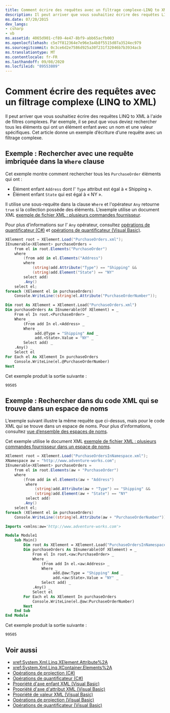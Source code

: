 ```yaml
---
title: Comment écrire des requêtes avec un filtrage complexe-LINQ to XML
description: Il peut arriver que vous souhaitiez écrire des requêtes LINQ to XML à l'aide de filtres complexes. Par exemple, il se peut que vous deviez rechercher tous les éléments qui ont un élément enfant avec un nom et une valeur spécifiques.
ms.date: 07/20/2015
dev_langs:
- csharp
- vb
ms.assetid: 4065d901-cf89-4e47-8bf9-abb65acfb003
ms.openlocfilehash: c5e7f812364e7e96e3a4b8f5515d07a3524ec979
ms.sourcegitcommit: 0c3ce6d2e7586d925a30f231f32046b7b3934acb
ms.translationtype: MT
ms.contentlocale: fr-FR
ms.lasthandoff: 09/08/2020
ms.locfileid: "89553809"
---
```

# <a name="how-to-write-queries-with-complex-filtering-linq-to-xml"></a>Comment écrire des requêtes avec un filtrage complexe (LINQ to XML)

Il peut arriver que vous souhaitiez écrire des requêtes LINQ to XML à l'aide de filtres complexes. Par exemple, il se peut que vous deviez rechercher tous les éléments qui ont un élément enfant avec un nom et une valeur spécifiques. Cet article donne un exemple d’écriture d’une requête avec un filtrage complexe.

## <a name="example-find-with-a-nested-query-in-the-where-clause"></a>Exemple : Rechercher avec une requête imbriquée dans la `Where` clause

Cet exemple montre comment rechercher tous les `PurchaseOrder` éléments qui ont :

- Élément enfant `Address` dont l' `Type` attribut est égal à « Shipping ».
- Élément enfant `State` qui est égal à « NY ».

Il utilise une sous-requête dans la clause `Where` et l'opérateur `Any` retourne `true` si la collection possède des éléments. L’exemple utilise un document XML [exemple de fichier XML : plusieurs commandes fournisseur](sample-xml-file-multiple-purchase-orders.md).

Pour plus d’informations sur l' `Any` opérateur, consultez [opérations de quantificateur (C#)](../../../docs/csharp/programming-guide/concepts/linq/quantifier-operations.md) et [opérations de quantificateur (Visual Basic)](../../visual-basic/programming-guide/concepts/linq/quantifier-operations.md).

```csharp
XElement root = XElement.Load("PurchaseOrders.xml");
IEnumerable<XElement> purchaseOrders =
    from el in root.Elements("PurchaseOrder")
    where
        (from add in el.Elements("Address")
        where
            (string)add.Attribute("Type") == "Shipping" &&
            (string)add.Element("State") == "NY"
        select add)
        .Any()
    select el;
foreach (XElement el in purchaseOrders)
    Console.WriteLine((string)el.Attribute("PurchaseOrderNumber"));
```

```vb
Dim root As XElement = XElement.Load("PurchaseOrders.xml")
Dim purchaseOrders As IEnumerable(Of XElement) = _
    From el In root.<PurchaseOrder> _
    Where _
        (From add In el.<Address> _
        Where _
             add.@Type = "Shipping" And _
             add.<State>.Value = "NY" _
        Select add) _
    .Any() _
    Select el
For Each el As XElement In purchaseOrders
    Console.WriteLine(el.@PurchaseOrderNumber)
Next
```

Cet exemple produit la sortie suivante :

```output
99505
```

## <a name="example-find-in-xml-thats-in-a-namespace"></a>Exemple : Rechercher dans du code XML qui se trouve dans un espace de noms

L’exemple suivant illustre la même requête que ci-dessus, mais pour le code XML qui se trouve dans un espace de noms. Pour plus d’informations, consultez [vue d’ensemble des espaces de noms](namespaces-overview.md).

Cet exemple utilise le document XML [exemple de fichier XML : plusieurs commandes fournisseur dans un espace de noms](sample-xml-file-multiple-purchase-orders-namespace.md).

```csharp
XElement root = XElement.Load("PurchaseOrdersInNamespace.xml");
XNamespace aw = "http://www.adventure-works.com";
IEnumerable<XElement> purchaseOrders =
    from el in root.Elements(aw + "PurchaseOrder")
    where
        (from add in el.Elements(aw + "Address")
         where
             (string)add.Attribute(aw + "Type") == "Shipping" &&
             (string)add.Element(aw + "State") == "NY"
         select add)
        .Any()
    select el;
foreach (XElement el in purchaseOrders)
    Console.WriteLine((string)el.Attribute(aw + "PurchaseOrderNumber"));
```

```vb
Imports <xmlns:aw='http://www.adventure-works.com'>

Module Module1
    Sub Main()
        Dim root As XElement = XElement.Load("PurchaseOrdersInNamespace.xml")
        Dim purchaseOrders As IEnumerable(Of XElement) = _
            From el In root.<aw:PurchaseOrder> _
            Where _
                (From add In el.<aw:Address> _
                Where _
                     add.@aw:Type = "Shipping" And _
                     add.<aw:State>.Value = "NY" _
                Select add) _
            .Any() _
            Select el
        For Each el As XElement In purchaseOrders
            Console.WriteLine(el.@aw:PurchaseOrderNumber)
        Next
    End Sub
End Module
```

Cet exemple produit la sortie suivante :

```output
99505
```

## <a name="see-also"></a>Voir aussi

- <xref:System.Xml.Linq.XElement.Attribute%2A>
- <xref:System.Xml.Linq.XContainer.Elements%2A>
- [Opérations de projection (C#)](../../csharp/programming-guide/concepts/linq/projection-operations.md)
- [Opérations de quantificateur (C#)](../../csharp/programming-guide/concepts/linq/quantifier-operations.md)
- [Propriété d'axe enfant XML (Visual Basic)](../../visual-basic/language-reference/xml-axis/xml-child-axis-property.md)
- [Propriété d'axe d'attribut XML (Visual Basic)](../../visual-basic/language-reference/xml-axis/xml-attribute-axis-property.md)
- [Propriété de valeur XML (Visual Basic)](../../visual-basic/language-reference/xml-axis/xml-value-property.md)
- [Opérations de projection (Visual Basic)](../../visual-basic/programming-guide/concepts/linq/projection-operations.md)
- [Opérations de quantificateur (Visual Basic)](../../visual-basic/programming-guide/concepts/linq/quantifier-operations.md)
